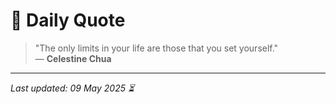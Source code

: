 # 📜 Daily Quote

> "The only limits in your life are those that you set yourself."  
> — **Celestine Chua**

---

_Last updated: 09 May 2025 ⏳_
